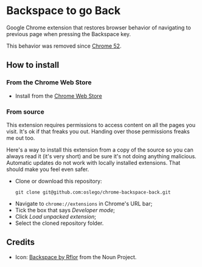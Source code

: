 # Backspace to go Back

Google Chrome extension that restores browser behavior of navigating to previous page when pressing the Backspace key.

This behavior was removed since [Chrome 52](https://codereview.chromium.org/1854963002).

## How to install

### From the Chrome Web Store

- Install from the [Chrome Web Store](#link)

### From source

This extension requires permissions to access content on all the pages you visit. It's ok if that freaks you out. Handing over those permissions freaks me out too.

Here's a way to install this extension from a copy of the source so you can always read it (it's very short) and be sure it's not doing anything malicious. Automatic updates do not work with locally installed extensions. That should make you feel even safer.

- Clone or download this repository:
  ```
  git clone git@github.com:oslego/chrome-backspace-back.git
  ```
- Navigate to `chrome://extensions` in Chrome's URL bar;
- Tick the box that says _Developer mode_;
- Click _Load unpacked extension_;
- Select the cloned repository folder.


## Credits
- Icon: [Backspace by Rflor](https://thenounproject.com/term/backspace/300516/) from the Noun Project.
